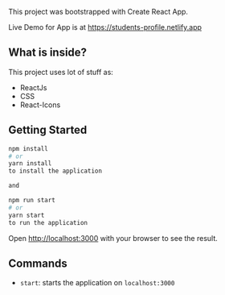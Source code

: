 This project was bootstrapped with Create React App.

Live Demo for App is at https://students-profile.netlify.app

## What is inside?

This project uses lot of stuff as:

- ReactJs
- CSS
- React-Icons

## Getting Started

```bash
npm install
# or
yarn install
to install the application

and 

npm run start
# or
yarn start
to run the application

```

Open [http://localhost:3000](http://localhost:3000) with your browser to see the result.

## Commands

- `start`: starts the application on `localhost:3000`

